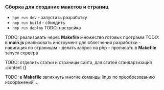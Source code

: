 ### Сборка для создание макетов и страниц

- `npm run dev` - запустить разработку
- `nmp run build` - сбилдить
- `nmp run deploy` TODO: настройка

TODO: реализовать через **Makefile** множество готовых программ
TODO: в **main.js** реализовать инструмент для облегчения разработки - навигация по страницам - делать запрос на php - прописать в **Makefile** запуск сервера

TODO: отделить статьи и страницы сайта, для статей стандартизация .content {}

TODO: в **Makefile** запихнуть многие команды linux по преобрезованию изображений, ...

